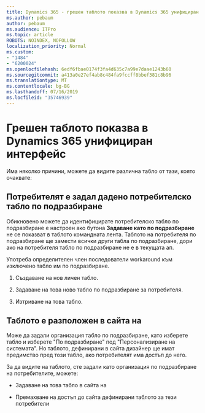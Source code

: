 ```yaml
---
title: Dynamics 365 - грешен таблото показва в Dynamics 365 унифициран интерфейс
ms.author: pebaum
author: pebaum
ms.audience: ITPro
ms.topic: article
ROBOTS: NOINDEX, NOFOLLOW
localization_priority: Normal
ms.custom:
- "1484"
- "6200024"
ms.openlocfilehash: 6edf6fbae0174f3fa4d635c7a99e7daae1243b60
ms.sourcegitcommit: a413a0e27ef4ab8c484fa9fccff8bbef381c8b96
ms.translationtype: MT
ms.contentlocale: bg-BG
ms.lasthandoff: 07/16/2019
ms.locfileid: "35746939"
---
```

# <a name="wrong-dashboard-shows-in-dynamics-365-unified-interface"></a>Грешен таблото показва в Dynamics 365 унифициран интерфейс

Има няколко причини, можете да видите различна табло от тази, която очаквате:

## <a name="the-user-has-set-a-user-default-dashboard"></a>Потребителят е задал дадено потребителско табло по подразбиране 

Обикновено можете да идентифицирате потребителско табло по подразбиране е настроен ако бутона **Задаване като по подразбиране** не се показват в таблото командната лента. Таблото на потребителя по подразбиране ще замести всички други табла по подразбиране, дори ако на потребителя табло по подразбиране не е в текущата ап.

Употреба определителен член последователи workaround към изключено табло им по подразбиране.

1. Създаване на нов личен табло.

2. Задаване на това ново табло по подразбиране за потребителя.

3. Изтриване на това табло.

## <a name="the-dashboard-is-set-in-the-sitemap"></a>Таблото е разположен в сайта на

Може да задали организация табло по подразбиране, като изберете табло и изберете "По подразбиране" под "Персонализиране на системата". Но таблото, дефинирани в сайта дизайнер ще имат предимство пред този табло, ако потребителят има достъп до него.

За да видите на таблото, сте задали като организация по подразбиране на потребителите, можете:

* Задаване на това табло в сайта на

* Премахване на достъп до сайта дефинирани таблото за тези потребители
